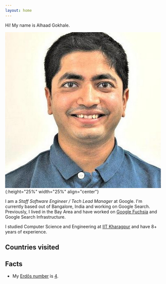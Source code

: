 ```yaml
---
layout: home
---
```


Hi! My name is Alhaad Gokhale.

![photo](/assets/photo.jpg){:height="25%" width="25%" align="center"}

I am a *Staff Software Engineer / Tech Lead Manager*  at Google. I'm currently
based out of Bangalore, India and working on Google Search. Previously, I
lived in the Bay Area and have worked on
[Google Fuchsia](https://en.wikipedia.org/wiki/Google_Fuchsia) and Google Search
Infrastructure.

I studied Computer Science and Engineering at
[IIT Kharagpur](https://en.wikipedia.org/wiki/Indian_Institute_of_Technology_Kharagpur) and have 8+ years of experience.

## Countries visited

<div id="regions_div" style="width: 100%;"></div>

## Facts

* My [Erdős number](https://en.wikipedia.org/wiki/Erd%C5%91s_number) is [4](https://www.csauthors.net/distance/alhaad-gokhale/paul-erdos).
